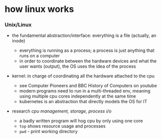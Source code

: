 # how linux works
### Unix/Linux 
 * the fundamental abstraction/interface: everything is a file (actually, an inode)
   * everything is running as a process; a process is just anything that runs on a computer
   * in order to coordinate between the hardware devices and what the user wants (output), the OS uses the idea of the process
 
 
 * kernel: in charge of coordinating all the hardware attached to the cpu
   * see Computer Pioneers and BBC History of Computers on youtube
   * modern programs need to run in a multi-threaded env, meaning using multiple cpu cores independently at the same time
   * kubernetes is an abstraction that directly models the OS for IT 


* research _cpu management, storage, process i/o_
  * a badly written program will hog cpu by only using one core
  * `top` shows resource usage and processes
  * `pwd` - print working directory
